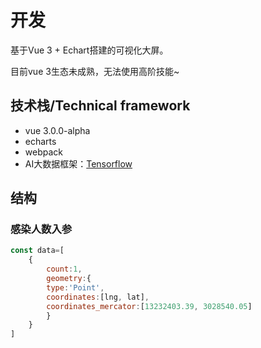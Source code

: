 # 开发

基于Vue 3 + Echart搭建的可视化大屏。

目前vue 3生态未成熟，无法使用高阶技能~

## 技术栈/Technical framework

- vue 3.0.0-alpha
- echarts
- webpack
- AI大数据框架：[Tensorflow](https://tensorflow.google.cn/)


## 结构

### 感染人数入参
```js
const data=[
	{
		count:1,
        geometry:{
        type:'Point',
        coordinates:[lng, lat],
        coordinates_mercator:[13232403.39, 3028540.05]
        }
	}
]
				
```
